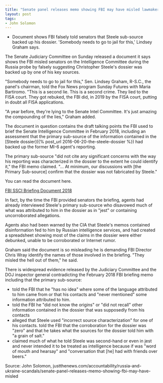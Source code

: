 ```yaml
---
title: "Senate panel releases memo showing FBI may have misled lawmakers about Russia probe"
layout: post
tags:
- John Solomon
---
```


- Document shows FBI falsely told senators that Steele sub-source backed up his dossier. 'Somebody needs to go to jail for this,' Lindsey Graham says.

The Senate Judiciary Committee on Sunday released a document it says shows the FBI misled senators on the Intelligence Committee during the Russia probe by falsely suggesting Christopher Steele's dossier was backed up by one of his key sources.

"Somebody needs to go to jail for this," Sen. Lindsey Graham, R-S.C., the panel's chairman, told the Fox News program Sunday Futures with Maria Bartiromo. "This is a second lie. This is a second crime. They lied to the FISA court. They got rebuked, the FBI did, in 2019 by the FISA court, putting in doubt all FISA applications.

"A year before, they're lying to the Senate Intel Committee. It's just amazing the compounding of the lies," Graham added.

The document in question contains the draft talking points the FBI used to brief the Senate Intelligence Committee in February 2018, including an assessment that the primary sub-source of the information contained in the [Steele dossier]({% post_url 2016-06-20-the-steele-dossier %}) had backed up the former MI-6 agent's reporting.

The primary sub-source "did not cite any significant concerns with the way his reporting was characterized in the dossier to the extent he could identify it," the FBI memo claimed. "... At minimum, our discussions with [the Primary Sub-source] confirm that the dossier was not fabricated by Steele."

You can read the document here.

[FBI SSCI Briefing Document 2018](https://justthenews.com/sites/default/files/2020-08/FBI%20SSCI%20Briefing%20Document%202018.pdf)

In fact, by the time the FBI provided senators the briefing, agents had already interviewed Steele's primary sub-source who disavowed much of what was attributed to him in the dossier as in "jest" or containing uncorroborated allegations.

Agents also had been warned by the CIA that Steele's memos contained disinformation fed to him by Russian intelligence services, and had created a spreadsheet showing most of the claims in the dossier were either debunked, unable to be corroborated or Internet rumor.

Graham said the document is so misleading he is demanding FBI Director Chris Wray identify the names of those involved in the briefing. "They misled the hell out of them," he said.

There is widespread evidence released by the Judiciary Committee and the DOJ inspector general contradicting the February 2018 FBI briefing memo including that the primary sub-source:

- told the FBI that he "has no idea" where some of the language attributed to him came from or that his contacts and "never mentioned" some information attributed to him.
- told the FBI he "did not know the origins" or "did not recall" other information contained in the dossier that was supposedly from his contacts
- alleged that Steele used "incorrect source characterization" for one of his contacts. told the FBI that the corroboration for the dossier was "zero" and that he takes what the sources for the dossier told him with "a grain of salt."
- claimed much of what he told Steele was second-hand or even in jest and never intended it to be treated as intelligence because if was "word of mouth and hearsay" and "conversation that [he] had with friends over beers."

Source: John Solomon, justthenews.com/accountability/russia-and-ukraine-scandals/senate-panel-releases-memo-showing-fbi-may-have-misled
